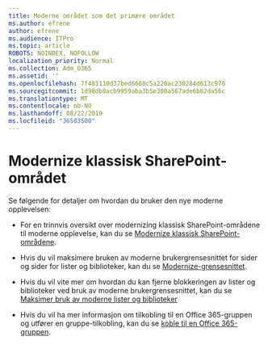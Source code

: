 ```yaml
---
title: Moderne området som det primære området
ms.author: efrene
author: efrene
ms.audience: ITPro
ms.topic: article
ROBOTS: NOINDEX, NOFOLLOW
localization_priority: Normal
ms.collection: Adm_O365
ms.assetid: ''
ms.openlocfilehash: 7f481110d37bed6660c5a220ac230284d613c976
ms.sourcegitcommit: 1d98db8acb9959aba3b5e308a567ade6b62da56c
ms.translationtype: MT
ms.contentlocale: nb-NO
ms.lasthandoff: 08/22/2019
ms.locfileid: "36503500"
---
```

# <a name="modernize-your-classic-sharepoint-site"></a>Modernize klassisk SharePoint-området

Se følgende for detaljer om hvordan du bruker den nye moderne opplevelsen:

- For en trinnvis oversikt over modernizing klassisk SharePoint-områdene til moderne opplevelse, kan du se [Modernize klassisk SharePoint-områdene](https://docs.microsoft.com/sharepoint/dev/transform/modernize-classic-sites).

- Hvis du vil maksimere bruken av moderne brukergrensesnittet for sider og sider for lister og biblioteker, kan du se [Modernize-grensesnittet](https://docs.microsoft.com/sharepoint/dev/transform/modernize-userinterface). 

- Hvis du vil vite mer om hvordan du kan fjerne blokkeringen av lister og biblioteker ved bruk av moderne brukergrensesnittet, kan du se [Maksimer bruk av moderne lister og biblioteker](https://docs.microsoft.com/sharepoint/dev/transform/modernize-userinterface-lists-and-libraries)

- Hvis du vil ha mer informasjon om tilkobling til en Office 365-gruppen og utfører en gruppe-tilkobling, kan du se [koble til en Office 365-gruppen](https://docs.microsoft.com/sharepoint/dev/transform/modernize-connect-to-office365-group).
